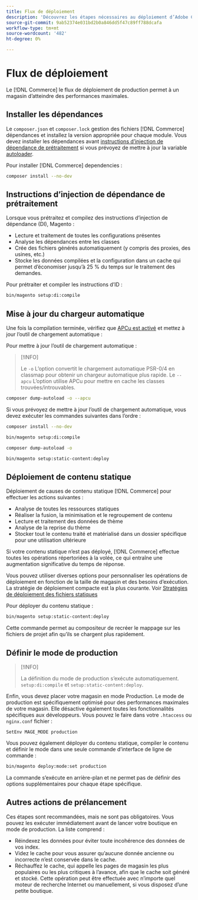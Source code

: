 ```yaml
---
title: Flux de déploiement
description: 'Découvrez les étapes nécessaires au déploiement d’Adobe Commerce ou de Magento Open Source dans un environnement de production. '
source-git-commit: 9ab52374e031bd2b0a846dd5f47c89ff788dcafa
workflow-type: tm+mt
source-wordcount: '482'
ht-degree: 0%

---
```



# Flux de déploiement

Le [!DNL Commerce] le flux de déploiement de production permet à un magasin d’atteindre des performances maximales.

## Installer les dépendances

Le `composer.json` et `composer.lock` gestion des fichiers [!DNL Commerce] dépendances et installez la version appropriée pour chaque module. Vous devez installer les dépendances avant [instructions d’injection de dépendance de prétraitement](#preprocess-dependency-injection-instructions) si vous prévoyez de mettre à jour la variable [autoloader](#update-the-autoloader).

Pour installer [!DNL Commerce] dependencies :

```bash
composer install --no-dev
```

## Instructions d’injection de dépendance de prétraitement

Lorsque vous prétraitez et compilez des instructions d’injection de dépendance (DI), Magento :

* Lecture et traitement de toutes les configurations présentes
* Analyse les dépendances entre les classes
* Crée des fichiers générés automatiquement (y compris des proxies, des usines, etc.)
* Stocke les données compilées et la configuration dans un cache qui permet d’économiser jusqu’à 25 % du temps sur le traitement des demandes.

Pour prétraiter et compiler les instructions d’ID :

```bash
bin/magento setup:di:compile
```

## Mise à jour du chargeur automatique

Une fois la compilation terminée, vérifiez que [APCu est activé](https://devdocs.magento.com/guides/v2.4/performance-best-practices/software.html#php-settings) et mettez à jour l’outil de chargement automatique :

Pour mettre à jour l’outil de chargement automatique :

>[!INFO]
>
>Le `-o` L’option convertit le chargement automatique PSR-0/4 en classmap pour obtenir un chargeur automatique plus rapide. Le `--apcu` L’option utilise APCu pour mettre en cache les classes trouvées/introuvables.

```bash
composer dump-autoload -o --apcu
```

Si vous prévoyez de mettre à jour l’outil de chargement automatique, vous devez exécuter les commandes suivantes dans l’ordre :

```bash
composer install --no-dev
```

```bash
bin/magento setup:di:compile
```

```bash
composer dump-autoload -o
```

```bash
bin/magento setup:static-content:deploy
```

## Déploiement de contenu statique

Déploiement de causes de contenu statique [!DNL Commerce] pour effectuer les actions suivantes :

* Analyse de toutes les ressources statiques
* Réaliser la fusion, la minimisation et le regroupement de contenu
* Lecture et traitement des données de thème
* Analyse de la reprise du thème
* Stocker tout le contenu traité et matérialisé dans un dossier spécifique pour une utilisation ultérieure

Si votre contenu statique n’est pas déployé, [!DNL Commerce] effectue toutes les opérations répertoriées à la volée, ce qui entraîne une augmentation significative du temps de réponse.

Vous pouvez utiliser diverses options pour personnaliser les opérations de déploiement en fonction de la taille de magasin et des besoins d’exécution. La stratégie de déploiement compacte est la plus courante. Voir [Stratégies de déploiement des fichiers statiques](https://devdocs.magento.com/guides/v2.4/config-guide/cli/config-cli-subcommands-static-deploy-strategies.html)

Pour déployer du contenu statique :

```bash
bin/magento setup:static-content:deploy
```

Cette commande permet au compositeur de recréer le mappage sur les fichiers de projet afin qu’ils se chargent plus rapidement.

## Définir le mode de production

>[!INFO]
>
>La définition du mode de production s’exécute automatiquement. `setup:di:compile` et `setup:static-content:deploy`.

Enfin, vous devez placer votre magasin en mode Production. Le mode de production est spécifiquement optimisé pour des performances maximales de votre magasin. Elle désactive également toutes les fonctionnalités spécifiques aux développeurs. Vous pouvez le faire dans votre `.htaccess` ou `nginx.conf` fichier :

`SetEnv MAGE_MODE production`

Vous pouvez également déployer du contenu statique, compiler le contenu et définir le mode dans une seule commande d’interface de ligne de commande :

```bash
bin/magento deploy:mode:set production
```

La commande s’exécute en arrière-plan et ne permet pas de définir des options supplémentaires pour chaque étape spécifique.

## Autres actions de prélancement

Ces étapes sont recommandées, mais ne sont pas obligatoires. Vous pouvez les exécuter immédiatement avant de lancer votre boutique en mode de production. La liste comprend :

* Réindexez les données pour éviter toute incohérence des données de vos index.
* Videz le cache pour vous assurer qu’aucune donnée ancienne ou incorrecte n’est conservée dans le cache.
* Réchauffez le cache, qui appelle les pages de magasin les plus populaires ou les plus critiques à l’avance, afin que le cache soit généré et stocké. Cette opération peut être effectuée avec n’importe quel moteur de recherche Internet ou manuellement, si vous disposez d’une petite boutique.
